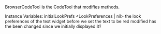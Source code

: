BrowserCodeTool is the CodeTool that modifies methods.

Instance Variables:
	initialLookPrefs	<LookPreferences | nil>	the look preferences of the text widget before we set the text to be red
	modified	<Boolean>	has the been changed since we initially displayed it?